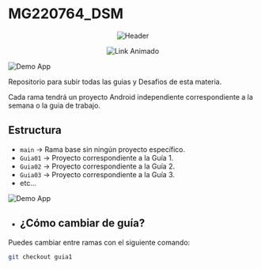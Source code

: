 # MG220764_DSM
<p align="center">
  <img src="https://capsule-render.vercel.app/api?type=waving&color=0:aa00ff,100:00ccff&height=200&section=header&text=Omar%20Maldonado&fontSize=40&fontColor=ffffff" alt="Header" />
</p>

<p align="center">
  <img src="https://i.imgur.com/jfvfTeR.gif" alt="Link Animado" />
</p>

![Demo App](https://user-images.githubusercontent.com/73097560/115834477-dbab4500-a447-11eb-908a-139a6edaec5c.gif)


Repositorio para subir todas las guias y Desafios de esta materia.

Cada rama tendrá un proyecto Android independiente correspondiente a la semana o la guia de trabajo.

## Estructura

- `main` → Rama base sin ningún proyecto específico.
- `Guia01` → Proyecto correspondiente a la Guía 1.
- `Guia02` → Proyecto correspondiente a la Guía 2.
- `Guia03` → Proyecto correspondiente a la Guía 3.
- etc...

![Demo App](https://user-images.githubusercontent.com/73097560/115834477-dbab4500-a447-11eb-908a-139a6edaec5c.gif)

- ## ¿Cómo cambiar de guía?

Puedes cambiar entre ramas con el siguiente comando:

```bash
git checkout guia1
